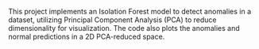 This project implements an Isolation Forest model to detect anomalies in a dataset, utilizing Principal Component Analysis (PCA) to reduce dimensionality for visualization. The code also plots the anomalies and normal predictions in a 2D PCA-reduced space.
